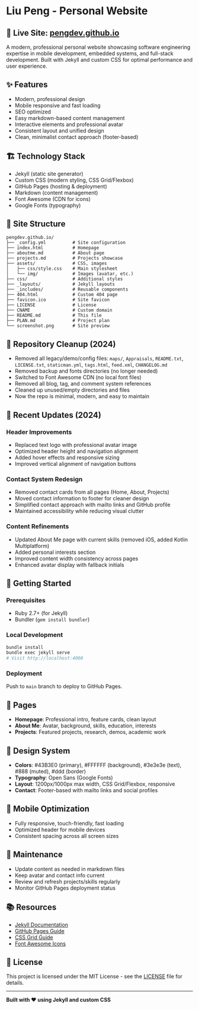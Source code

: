 # Liu Peng - Personal Website

## 🚀 Live Site: [pengdev.github.io](https://pengdev.github.io)

A modern, professional personal website showcasing software engineering expertise in mobile development, embedded systems, and full-stack development. Built with Jekyll and custom CSS for optimal performance and user experience.

## ✨ Features

- Modern, professional design
- Mobile responsive and fast loading
- SEO optimized
- Easy markdown-based content management
- Interactive elements and professional avatar
- Consistent layout and unified design
- Clean, minimalist contact approach (footer-based)

## 🏗️ Technology Stack

- Jekyll (static site generator)
- Custom CSS (modern styling, CSS Grid/Flexbox)
- GitHub Pages (hosting & deployment)
- Markdown (content management)
- Font Awesome (CDN for icons)
- Google Fonts (typography)

## 📁 Site Structure

```
pengdev.github.io/
├── _config.yml          # Site configuration
├── index.html           # Homepage
├── aboutme.md           # About page
├── projects.md          # Projects showcase
├── assets/              # CSS, images
│   ├── css/style.css    # Main stylesheet
│   └── img/             # Images (avatar, etc.)
├── css/                 # Additional styles
├── _layouts/            # Jekyll layouts
├── _includes/           # Reusable components
├── 404.html             # Custom 404 page
├── favicon.ico          # Site favicon
├── LICENSE              # License
├── CNAME                # Custom domain
├── README.md            # This file
├── PLAN.md              # Project plan
└── screenshot.png       # Site preview
```

## 🧹 Repository Cleanup (2024)

- Removed all legacy/demo/config files: `maps/`, `Appraisals`, `README.txt`, `LICENSE.txt`, `staticman.yml`, `tags.html`, `feed.xml`, `CHANGELOG.md`
- Removed backup and fonts directories (no longer needed)
- Switched to Font Awesome CDN (no local font files)
- Removed all blog, tag, and comment system references
- Cleaned up unused/empty directories and files
- Now the repo is minimal, modern, and easy to maintain

## 🎯 Recent Updates (2024)

### Header Improvements
- Replaced text logo with professional avatar image
- Optimized header height and navigation alignment
- Added hover effects and responsive sizing
- Improved vertical alignment of navigation buttons

### Contact System Redesign
- Removed contact cards from all pages (Home, About, Projects)
- Moved contact information to footer for cleaner design
- Simplified contact approach with mailto links and GitHub profile
- Maintained accessibility while reducing visual clutter

### Content Refinements
- Updated About Me page with current skills (removed iOS, added Kotlin Multiplatform)
- Added personal interests section
- Improved content width consistency across pages
- Enhanced avatar display with fallback initials

## 🚀 Getting Started

### Prerequisites
- Ruby 2.7+ (for Jekyll)
- Bundler (`gem install bundler`)

### Local Development
```bash
bundle install
bundle exec jekyll serve
# Visit http://localhost:4000
```

### Deployment
Push to `main` branch to deploy to GitHub Pages.

## 📄 Pages

- **Homepage**: Professional intro, feature cards, clean layout
- **About Me**: Avatar, background, skills, education, interests
- **Projects**: Featured projects, research, demos, academic work

## 🎨 Design System

- **Colors**: #43B3E0 (primary), #FFFFFF (background), #3e3e3e (text), #888 (muted), #ddd (border)
- **Typography**: Open Sans (Google Fonts)
- **Layout**: 1200px/1000px max width, CSS Grid/Flexbox, responsive
- **Contact**: Footer-based with mailto links and social profiles

## 📱 Mobile Optimization

- Fully responsive, touch-friendly, fast loading
- Optimized header for mobile devices
- Consistent spacing across all screen sizes

## 🔧 Maintenance

- Update content as needed in markdown files
- Keep avatar and contact info current
- Review and refresh projects/skills regularly
- Monitor GitHub Pages deployment status

## 📚 Resources

- [Jekyll Documentation](https://jekyllrb.com/docs/)
- [GitHub Pages Guide](https://pages.github.com/)
- [CSS Grid Guide](https://css-tricks.com/snippets/css/complete-guide-grid/)
- [Font Awesome Icons](https://fontawesome.com/icons)

## 📄 License

This project is licensed under the MIT License - see the [LICENSE](LICENSE) file for details.

---

**Built with ❤️ using Jekyll and custom CSS**

